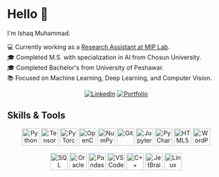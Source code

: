 # Hello 👋

I'm Ishaq Muhammad.

💻 Currently working as a [Research Assistant at MIP Lab](https://sites.google.com/view/miplab-chosun).    
🎓 Completed M.S. with specialization in AI from Chosun University.  
🎓 Completed Bachelor's from University of Peshawar.  
📚 Focused on Machine Learning, Deep Learning, and Computer Vision.

<div style="text-align: center;">

[![LinkedIn](https://img.shields.io/badge/LinkedIn-blue?style=for-the-badge&logo=linkedin&logoColor=white)](https://www.linkedin.com/in/ishaq-muhammad-97749819b/) 
[![Portfolio](https://img.shields.io/badge/Portfolio-black?style=for-the-badge&logo=firefox&logoColor=white)](https://ishaqmkhan.github.io/)

</div>

## Skills & Tools

<p align="center">
  <!-- Icons here, same as before -->
  <a href="https://www.python.org/"><img src="https://cdn.jsdelivr.net/gh/devicons/devicon/icons/python/python-original.svg" alt="Python" title="Python" width="40" height="40"/></a>
  <a href="https://www.tensorflow.org/"><img src="https://cdn.jsdelivr.net/gh/devicons/devicon/icons/tensorflow/tensorflow-original.svg" alt="TensorFlow" title="TensorFlow" width="40" height="40"/></a>
  <a href="https://pytorch.org/"><img src="https://cdn.jsdelivr.net/gh/devicons/devicon/icons/pytorch/pytorch-original.svg" alt="PyTorch" title="PyTorch" width="40" height="40"/></a>
  <a href="https://opencv.org/"><img src="https://cdn.jsdelivr.net/gh/devicons/devicon/icons/opencv/opencv-original.svg" alt="OpenCV" title="OpenCV" width="40" height="40"/></a>
  <a href="https://numpy.org/"><img src="https://cdn.jsdelivr.net/gh/devicons/devicon/icons/numpy/numpy-original.svg" alt="NumPy" title="NumPy" width="40" height="40"/></a>
  <a href="https://git-scm.com/"><img src="https://cdn.jsdelivr.net/gh/devicons/devicon/icons/git/git-original.svg" alt="Git" title="Git" width="40" height="40"/></a>
  <a href="https://jupyter.org/"><img src="https://cdn.jsdelivr.net/gh/devicons/devicon/icons/jupyter/jupyter-original.svg" alt="Jupyter" title="Jupyter" width="40" height="40"/></a>
  <a href="https://www.jetbrains.com/pycharm/"><img src="https://cdn.jsdelivr.net/gh/devicons/devicon/icons/pycharm/pycharm-original.svg" alt="PyCharm" title="PyCharm" width="40" height="40"/></a>
  <a href="https://developer.mozilla.org/en-US/docs/Web/HTML"><img src="https://cdn.jsdelivr.net/gh/devicons/devicon/icons/html5/html5-original.svg" alt="HTML5" title="HTML5" width="40" height="40"/></a>
  <a href="https://wordpress.org/"><img src="https://cdn.jsdelivr.net/gh/devicons/devicon/icons/wordpress/wordpress-plain.svg" alt="WordPress" title="WordPress" width="40" height="40"/></a>
</p>
<p align="center">
  <a href="https://www.w3schools.com/sql/"><img src="https://cdn.jsdelivr.net/gh/devicons/devicon/icons/mysql/mysql-original.svg" alt="SQL" title="SQL" width="40" height="40"/></a>
  <a href="https://www.oracle.com/database/"><img src="https://cdn.jsdelivr.net/gh/devicons/devicon/icons/oracle/oracle-original.svg" alt="Oracle" title="Oracle" width="40" height="40"/></a>
  <a href="https://pandas.pydata.org/"><img src="https://cdn.jsdelivr.net/gh/devicons/devicon/icons/pandas/pandas-original.svg" alt="Pandas" title="Pandas" width="40" height="40"/></a>
  <a href="https://code.visualstudio.com/"><img src="https://cdn.jsdelivr.net/gh/devicons/devicon/icons/vscode/vscode-original.svg" alt="VS Code" title="VS Code" width="40" height="40"/></a>
  <a href="https://isocpp.org/"><img src="https://cdn.jsdelivr.net/gh/devicons/devicon/icons/cplusplus/cplusplus-original.svg" alt="C++" title="C++" width="40" height="40"/></a>
  <a href="https://www.jetbrains.com/"><img src="https://cdn.jsdelivr.net/gh/devicons/devicon/icons/jetbrains/jetbrains-original.svg" alt="JetBrains" title="JetBrains" width="40" height="40"/></a>
  <a href="https://www.linux.org/"><img src="https://cdn.jsdelivr.net/gh/devicons/devicon/icons/linux/linux-original.svg" alt="Linux" title="Linux" width="40" height="40"/></a>
</p>




